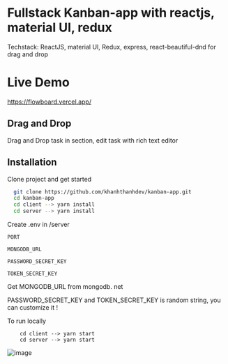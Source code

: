 # Fullstack Kanban-app with reactjs, material UI, redux

Techstack: ReactJS, material UI, Redux, express, react-beautiful-dnd for drag and drop

# Live Demo
https://flowboard.vercel.app/

## Drag and Drop
Drag and Drop task in section, edit task with rich text editor

## Installation

Clone project and get started

```bash
  git clone https://github.com/khanhthanhdev/kanban-app.git
  cd kanban-app
  cd client --> yarn install
  cd server --> yarn install
```
Create .env in /server

`PORT`  

`MONGODB_URL`  

`PASSWORD_SECRET_KEY` 

`TOKEN_SECRET_KEY` 

Get MONGODB_URL from mongodb. net

PASSWORD_SECRET_KEY and TOKEN_SECRET_KEY is random string, you can customize it !

To run locally
```
    cd client --> yarn start
    cd server --> yarn start
```



![image](https://github.com/khanhthanhdev/kanban-app/assets/100078354/d468cb58-035b-45db-919c-48a5a675bb5e)
